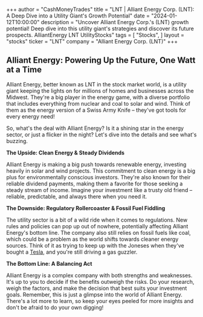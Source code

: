 +++
author = "CashMoneyTrades"
title = "LNT |  Alliant Energy Corp. (LNT): A Deep Dive into a Utility Giant's Growth Potential"
date = "2024-01-12T10:00:00"
description = "Uncover Alliant Energy Corp.'s (LNT) growth potential! Deep dive into this utility giant's strategies and discover its future prospects.  AlliantEnergy LNT UtilityStocks"
tags = [
"Stocks",
]
layout = "stocks"
ticker = "LNT"
company = "Alliant Energy Corp. (LNT)"
+++
        


## Alliant Energy: Powering Up the Future, One Watt at a Time

Alliant Energy, better known as LNT in the stock market world, is a utility giant keeping the lights on for millions of homes and businesses across the Midwest. They're a big player in the energy game, with a diverse portfolio that includes everything from nuclear and coal to solar and wind. Think of them as the energy version of a Swiss Army Knife – they've got tools for every energy need! 

So, what's the deal with Alliant Energy? Is it a shining star in the energy sector, or just a flicker in the night? Let's dive into the details and see what's buzzing.

**The Upside: Clean Energy & Steady Dividends**

Alliant Energy is making a big push towards renewable energy, investing heavily in solar and wind projects. This commitment to clean energy is a big plus for environmentally conscious investors. They're also known for their reliable dividend payments, making them a favorite for those seeking a steady stream of income. Imagine your investment like a trusty old friend – reliable, predictable, and always there when you need it.

**The Downside: Regulatory Rollercoaster & Fossil Fuel Fiddling**

The utility sector is a bit of a wild ride when it comes to regulations. New rules and policies can pop up out of nowhere, potentially affecting Alliant Energy's bottom line.  The company also still relies on fossil fuels like coal, which could be a problem as the world shifts towards cleaner energy sources. Think of it as trying to keep up with the Joneses when they've bought a [Tesla](/stocks/tsla/), and you're still driving a gas guzzler.

**The Bottom Line: A Balancing Act**

Alliant Energy is a complex company with both strengths and weaknesses. It's up to you to decide if the benefits outweigh the risks. Do your research, weigh the factors, and make the decision that best suits your investment goals. Remember, this is just a glimpse into the world of Alliant Energy. There's a lot more to learn, so keep your eyes peeled for more insights and don't be afraid to do your own digging! 

        